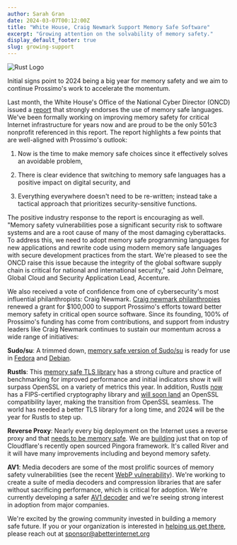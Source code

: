 ```yaml
---
author: Sarah Gran
date: 2024-03-07T00:12:00Z
title: "White House, Craig Newmark Support Memory Safe Software"
excerpt: "Growing attention on the solvability of memory safety."
display_default_footer: true
slug: growing-support
---
```


<div class="card border-0 pic-quote-right mw-240px mx-auto mb-4">
  <img alt="Rust Logo" class="rounded mx-auto img-fluid" src="/images/blog/blog-white-house-craig-newmark-philanthropies.png" />
</div>

Initial signs point to 2024 being a big year for memory safety and we aim to continue Prossimo's work to accelerate the momentum.

Last month, the White House's Office of the National Cyber Director (ONCD) issued a [report](https://www.whitehouse.gov/oncd/briefing-room/2024/02/26/memory-safety-fact-sheet/) that strongly endorses the use of memory safe languages. We've been formally working on improving memory safety for critical Internet infrastructure for years now and are proud to be the only 501c3 nonprofit referenced in this report. The report highlights a few points that are well-aligned with Prossimo's outlook:

1.  Now is the time to make memory safe choices since it effectively solves an avoidable problem,

2.  There is clear evidence that switching to memory safe languages has a positive impact on digital security, and

3.  Everything everywhere doesn't need to be re-written; instead take a tactical approach that prioritizes security-sensitive functions.

The positive industry response to the report is encouraging as well. "Memory safety vulnerabilities pose a significant security risk to software systems and are a root cause of many of the most damaging cyberattacks. To address this, we need to adopt memory safe programming languages for new applications and rewrite code using modern memory safe languages with secure development practices from the start. We're pleased to see the ONCD raise this issue because the integrity of the global software supply chain is critical for national and international security," said John Delmare, Global Cloud and Security Application Lead, Accenture.

We also received a vote of confidence from one of cybersecurity's most influential philanthropists: Craig Newmark. [Craig newmark philanthropies](https://craignewmarkphilanthropies.org/) renewed a grant for $100,000 to support Prossimo's efforts toward better memory safety in critical open source software. Since its founding, 100% of Prossimo's funding has come from contributions, and support from industry leaders like Craig Newmark continues to sustain our momentum across a wide range of initiatives:

**Sudo/su**: A trimmed down, [memory safe version of Sudo/su](https://www.memorysafety.org/initiative/sudo-su/) is ready for use in [Fedora](https://bodhi.fedoraproject.org/updates/?search=sudo-rs-0.2.2) and [Debian](https://packages.debian.org/sid/sudo-rs#:~:text=sudo%2Drs%20is%20a%20safety,vulnerabilities%20related%20to%20memory%20management.).

**Rustls**: This [memory safe TLS library](https://www.memorysafety.org/initiative/rustls/) has a strong culture and practice of benchmarking for improved performance and initial indicators show it will surpass OpenSSL on a variety of metrics this year. In addition, Rustls [now](https://www.memorysafety.org/blog/rustls-with-aws-crypto-back-end-and-fips/) has a FIPS-certified cryptography library and [will soon land](https://github.com/rustls/rustls/blob/main/ROADMAP.md) an OpenSSL compatibility layer, making the transition from OpenSSL seamless. The world has needed a better TLS library for a long time, and 2024 will be the year for Rustls to step up.

**Reverse Proxy**: Nearly every big deployment on the Internet uses a reverse proxy and that [needs to be memory safe](https://www.memorysafety.org/initiative/reverse-proxy/). We are [building](https://www.memorysafety.org/blog/introducing-river/) just that on top of Cloudflare's recently open sourced Pingora framework. It's called River and it will have many improvements including and beyond memory safety.

**AV1**: Media decoders are some of the most prolific sources of memory safety vulnerabilities (see the recent [WebP vulnerability](https://blog.cloudflare.com/uncovering-the-hidden-webp-vulnerability-cve-2023-4863/)). We're working to create a suite of media decoders and compression libraries that are safer without sacrificing performance, which is critical for adoption. We're currently developing a safer [AV1 decoder](https://www.memorysafety.org/initiative/av1/) and we're seeing strong interest in adoption from major companies.

We're excited by the growing community invested in building a memory safe future. If you or your organization is interested in [helping us get there](https://www.memorysafety.org/become-a-funder/), please reach out at <sponsor@abetterinternet.org>